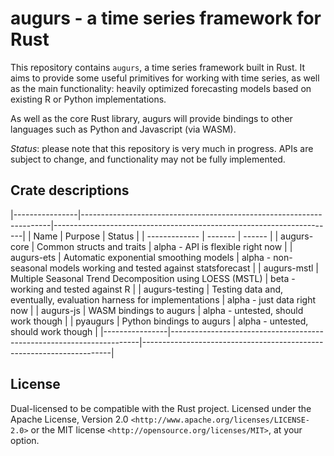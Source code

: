 # augurs - a time series framework for Rust

This repository contains `augurs`, a time series framework built in Rust.
It aims to provide some useful primitives for working with time series,
as well as the main functionality: heavily optimized forecasting models
based on existing R or Python implementations.

As well as the core Rust library, augurs will provide bindings to other
languages such as Python and Javascript (via WASM).

*Status*: please note that this repository is very much in progress.
APIs are subject to change, and functionality may not be fully implemented.

## Crate descriptions

|----------------|----------------------------------------------------------------------|----------------------------------------------------------------------|
| Name           | Purpose                                                              | Status                                                               |
| -------------  | -------                                                              | ------                                                               |
| augurs-core    | Common structs and traits                                            | alpha - API is flexible right now                                    |
| augurs-ets     | Automatic exponential smoothing models                               | alpha - non-seasonal models working and tested against statsforecast |
| augurs-mstl    | Multiple Seasonal Trend Decomposition using LOESS (MSTL)             | beta - working and tested against R                                  |
| augurs-testing | Testing data and, eventually, evaluation harness for implementations | alpha - just data right now                                          |
| augurs-js      | WASM bindings to augurs                                              | alpha - untested, should work though                                 |
| pyaugurs       | Python bindings to augurs                                            | alpha - untested, should work though                                 |
|----------------|----------------------------------------------------------------------|----------------------------------------------------------------------|

## License

Dual-licensed to be compatible with the Rust project.
Licensed under the Apache License, Version 2.0 `<http://www.apache.org/licenses/LICENSE-2.0>` or the MIT license `<http://opensource.org/licenses/MIT>`, at your option.
